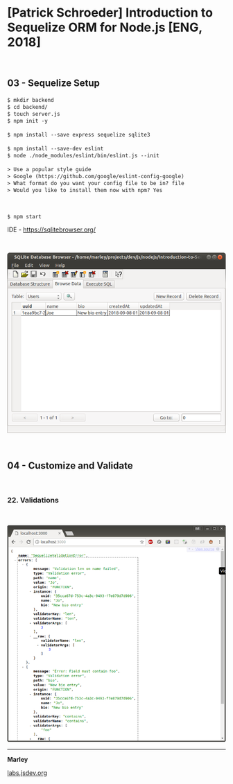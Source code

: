 # [Patrick Schroeder] Introduction to Sequelize ORM for Node.js [ENG, 2018]

<br/>

## 03 - Sequelize Setup

    $ mkdir backend
    $ cd backend/
    $ touch server.js
    $ npm init -y

    $ npm install --save express sequelize sqlite3

    $ npm install --save-dev eslint
    $ node ./node_modules/eslint/bin/eslint.js --init

    > Use a popular style guide
    > Google (https://github.com/google/eslint-config-google)
    > What format do you want your config file to be in? file
    > Would you like to install them now with npm? Yes

<br/>

    $ npm start

IDE - https://sqlitebrowser.org/

<br/>

![Application](/img/pic3-1.png?raw=true)

<br/>

## 04 - Customize and Validate

<br/>

### 22. Validations

<br/>

![Application](/img/pic4-1.png?raw=true)

---

**Marley**

<a href="https://labs.jsdev.org">labs.jsdev.org</a>
